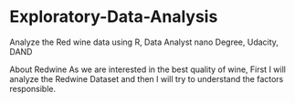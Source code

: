 # Exploratory-Data-Analysis
Analyze the Red wine data using R, Data Analyst nano Degree, Udacity, DAND

About Redwine
As we are interested in the best quality of wine, First I will analyze the Redwine Dataset and then I will try to understand the factors responsible.
